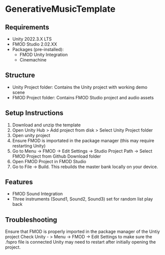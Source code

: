 # GenerativeMusicTemplate 

## Requirements
- Unity 2022.3.X LTS
- FMOD Studio 2.02.XX
- Packages (pre-installed):
  - FMOD Unity Integration
  - Cinemachine

## Structure
- Unity Project folder: Contains the Unity project with working demo scene
- FMOD Project folder: Contains FMOD Studio project and audio assets

## Setup Instructions
1. Download and unzip the template
2. Open Unity Hub > Add project from disk > Select Unity Project folder
3. Open unity project
4. Ensure FMOD is importated in the package manager (this may require restarting Unity)
5. Go to Menu -> FMOD -> Edit Settings -> Studio Project Path -> Select FMOD Project from Github Download folder
6. Open FMOD Project in FMOD Studio
7. Go to File -> Build. This rebuilds the master bank locally on your device.

## Features
- FMOD Sound Integration
- Three instruments (Sound1, Sound2, Sound3) set for random list play back

## Troubleshooting
Ensure that FMOD is properly imported in the package manager of the Untiy project
Check Unity - > Menu -> FMOD -> Edit Settings to make sure the .fspro file is connected
Unity may need to restart after initially opening the project.

